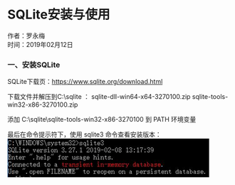 # SQLite安装与使用

作者：罗永梅  
时间：2019年02月12日

### 一、安装SQLite

SQLite下载页：https://www.sqlite.org/download.html

下载文件并解压到C:\sqlite ：
sqlite-dll-win64-x64-3270100.zip
sqlite-tools-win32-x86-3270100.zip

添加 C:\sqlite\sqlite-tools-win32-x86-3270100 到 PATH 环境变量

最后在命令提示符下，使用 sqlite3 命令查看安装版本：
![Image text](images/sqlite-1.jpg)  
